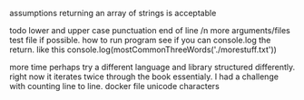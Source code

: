assumptions
returning an array of strings is acceptable


todo
lower and upper case
punctuation 
end of line /n
more arguments/files
test file if possible.
how to run program
see if you can console.log the return. like this console.log(mostCommonThreeWords('./morestuff.txt'))

more time
perhaps try a different language and library
structured differently. right now it iterates twice through the book essentialy. I had a challenge with counting line to line. 
docker file
unicode characters